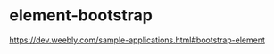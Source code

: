 element-bootstrap
=================

https://dev.weebly.com/sample-applications.html#bootstrap-element
